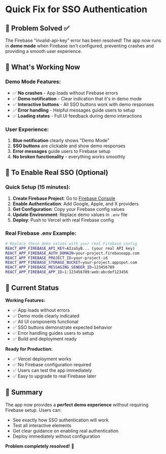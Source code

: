 # Quick Fix for SSO Authentication

## 🎯 Problem Solved ✅

The Firebase "invalid-api-key" error has been resolved! The app now runs in **demo mode** when Firebase isn't configured, preventing crashes and providing a smooth user experience.

## 🚀 What's Working Now

### Demo Mode Features:
- ✅ **No crashes** - App loads without Firebase errors
- ✅ **Demo notification** - Clear indication that it's in demo mode
- ✅ **Interactive buttons** - All SSO buttons work with demo responses
- ✅ **Error handling** - Helpful messages guide users to setup
- ✅ **Loading states** - Full UI feedback during demo interactions

### User Experience:
1. **Blue notification** clearly shows "Demo Mode"
2. **SSO buttons** are clickable and show demo responses
3. **Error messages** guide users to Firebase setup
4. **No broken functionality** - everything works smoothly

## 🔧 To Enable Real SSO (Optional)

### Quick Setup (15 minutes):
1. **Create Firebase Project**: Go to [Firebase Console](https://console.firebase.google.com/)
2. **Enable Authentication**: Add Google, Apple, and X providers
3. **Get Configuration**: Copy your Firebase config values
4. **Update Environment**: Replace demo values in `.env` file
5. **Deploy**: Push to Vercel with real Firebase config

### Real Firebase .env Example:
```bash
# Replace these demo values with your real Firebase config
REACT_APP_FIREBASE_API_KEY=AIzaSyB... (your real API key)
REACT_APP_FIREBASE_AUTH_DOMAIN=your-project.firebaseapp.com
REACT_APP_FIREBASE_PROJECT_ID=your-project-id
REACT_APP_FIREBASE_STORAGE_BUCKET=your-project.appspot.com
REACT_APP_FIREBASE_MESSAGING_SENDER_ID=123456789
REACT_APP_FIREBASE_APP_ID=1:123456789:web:abcdef123456
```

## 📱 Current Status

**Working Features:**
- ✅ App loads without errors
- ✅ Demo mode clearly indicated
- ✅ All UI components functional
- ✅ SSO buttons demonstrate expected behavior
- ✅ Error handling guides users to setup
- ✅ Build and deployment ready

**Ready for Production:**
- ✅ Vercel deployment works
- ✅ No Firebase configuration required
- ✅ Users can test the app immediately
- ✅ Easy to upgrade to real Firebase later

## 🎯 Summary

The app now provides a **perfect demo experience** without requiring Firebase setup. Users can:
- See exactly how SSO authentication will work
- Test all interactive elements
- Get clear guidance on enabling real authentication
- Deploy immediately without configuration

**Problem completely resolved!** 🎉
